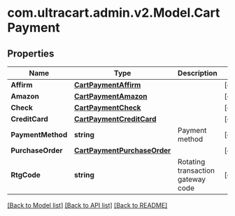 
# com.ultracart.admin.v2.Model.CartPayment

## Properties

Name | Type | Description | Notes
------------ | ------------- | ------------- | -------------
**Affirm** | [**CartPaymentAffirm**](CartPaymentAffirm.md) |  | [optional] 
**Amazon** | [**CartPaymentAmazon**](CartPaymentAmazon.md) |  | [optional] 
**Check** | [**CartPaymentCheck**](CartPaymentCheck.md) |  | [optional] 
**CreditCard** | [**CartPaymentCreditCard**](CartPaymentCreditCard.md) |  | [optional] 
**PaymentMethod** | **string** | Payment method | [optional] 
**PurchaseOrder** | [**CartPaymentPurchaseOrder**](CartPaymentPurchaseOrder.md) |  | [optional] 
**RtgCode** | **string** | Rotating transaction gateway code | [optional] 

[[Back to Model list]](../README.md#documentation-for-models)
[[Back to API list]](../README.md#documentation-for-api-endpoints)
[[Back to README]](../README.md)

